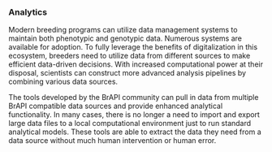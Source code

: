 ### Analytics

Modern breeding programs can utilize data management systems to maintain both phenotypic and genotypic data. Numerous systems are available for adoption. To fully leverage the benefits of digitalization in this ecosystem, breeders need to utilize data from different sources to make efficient data-driven decisions. With increased computational power at their disposal, scientists can construct more advanced analysis pipelines by combining various data sources.

The tools developed by the BrAPI community can pull in data from multiple BrAPI compatible data sources and provide enhanced analytical functionality. In many cases, there is no longer a need to import and export large data files to a local computational environment just to run standard analytical models. These tools are able to extract the data they need from a data source without much human intervention or human error. 
